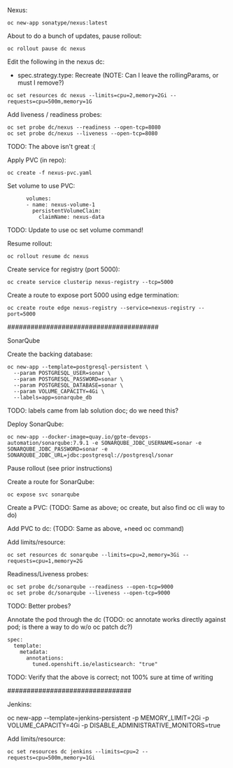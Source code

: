 Nexus:

```
oc new-app sonatype/nexus:latest
```

About to do a bunch of updates, pause rollout:

```
oc rollout pause dc nexus
```

Edit the following in the nexus dc:

* spec.strategy.type: Recreate
(NOTE: Can I leave the rollingParams, or must I remove?)

```
oc set resources dc nexus --limits=cpu=2,memory=2Gi --requests=cpu=500m,memory=1G
```

Add liveness / readiness probes:

```
oc set probe dc/nexus --readiness --open-tcp=8080
oc set probe dc/nexus --liveness --open-tcp=8080
```
TODO: The above isn't great :(

Apply PVC (in repo):
```
oc create -f nexus-pvc.yaml
```

Set volume to use PVC:
```
      volumes:
      - name: nexus-volume-1
        persistentVolumeClaim:
          claimName: nexus-data
```
TODO: Update to use oc set volume command!

Resume rollout:

```
oc rollout resume dc nexus
```

Create service for registry (port 5000):
```
oc create service clusterip nexus-registry --tcp=5000
```

Create a route to expose port 5000 using edge termination:
```
oc create route edge nexus-registry --service=nexus-registry --port=5000
```


#######################################

SonarQube

Create the backing database:
```
oc new-app --template=postgresql-persistent \
  --param POSTGRESQL_USER=sonar \
  --param POSTGRESQL_PASSWORD=sonar \
  --param POSTGRESQL_DATABASE=sonar \
  --param VOLUME_CAPACITY=4Gi \
  --labels=app=sonarqube_db
```
TODO: labels came from lab solution doc; do we need this?

Deploy SonarQube:
```
oc new-app --docker-image=quay.io/gpte-devops-automation/sonarqube:7.9.1 -e SONARQUBE_JDBC_USERNAME=sonar -e SONARQUBE_JDBC_PASSWORD=sonar -e SONARQUBE_JDBC_URL=jdbc:postgresql://postgresql/sonar
```

Pause rollout (see prior instructions)

Create a route for SonarQube:
```
oc expose svc sonarqube
```

Create a PVC:
(TODO: Same as above; oc create, but also find oc cli way to do)

Add PVC to dc:
(TODO: Same as above, +need oc command)

Add limits/resource:
```
oc set resources dc sonarqube --limits=cpu=2,memory=3Gi --requests=cpu=1,memory=2G
```

Readiness/Liveness probes:
```
oc set probe dc/sonarqube --readiness --open-tcp=9000
oc set probe dc/sonarqube --liveness --open-tcp=9000
```
TODO: Better probes?


Annotate the pod through the dc (TODO: oc annotate works directly against pod; is there a way to do w/o oc patch dc?)
```
spec:
  template:
    metadata:
      annotations:
        tuned.openshift.io/elasticsearch: "true"
```
TODO: Verify that the above is correct; not 100% sure at time of writing


################################

Jenkins:

oc new-app --template=jenkins-persistent -p MEMORY_LIMIT=2Gi -p VOLUME_CAPACITY=4Gi -p DISABLE_ADMINISTRATIVE_MONITORS=true

Add limits/resource:
```
oc set resources dc jenkins --limits=cpu=2 --requests=cpu=500m,memory=1Gi
```

